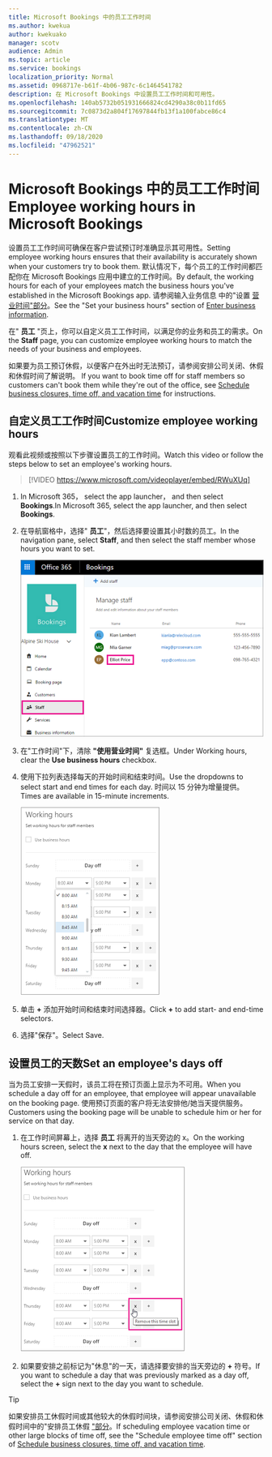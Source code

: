 ```yaml
---
title: Microsoft Bookings 中的员工工作时间
ms.author: kwekua
author: kwekuako
manager: scotv
audience: Admin
ms.topic: article
ms.service: bookings
localization_priority: Normal
ms.assetid: 0968717e-b61f-4b06-987c-6c1464541782
description: 在 Microsoft Bookings 中设置员工工作时间和可用性。
ms.openlocfilehash: 140ab5732b051931666824cd4290a38c0b11fd65
ms.sourcegitcommit: 7c0873d2a804f17697844fb13f1a100fabce86c4
ms.translationtype: MT
ms.contentlocale: zh-CN
ms.lasthandoff: 09/18/2020
ms.locfileid: "47962521"
---
```

# <a name="employee-working-hours-in-microsoft-bookings"></a><span data-ttu-id="41efc-103">Microsoft Bookings 中的员工工作时间</span><span class="sxs-lookup"><span data-stu-id="41efc-103">Employee working hours in Microsoft Bookings</span></span>

<span data-ttu-id="41efc-104">设置员工工作时间可确保在客户尝试预订时准确显示其可用性。</span><span class="sxs-lookup"><span data-stu-id="41efc-104">Setting employee working hours ensures that their availability is accurately shown when your customers try to book them.</span></span> <span data-ttu-id="41efc-105">默认情况下，每个员工的工作时间都匹配你在 Microsoft Bookings 应用中建立的工作时间。</span><span class="sxs-lookup"><span data-stu-id="41efc-105">By default, the working hours for each of your employees match the business hours you've established in the Microsoft Bookings app.</span></span> <span data-ttu-id="41efc-106">请参阅输入业务信息 中的"设置 [营业时间"部分](enter-business-information.md#set-your-business-hours)。</span><span class="sxs-lookup"><span data-stu-id="41efc-106">See the "Set your business hours" section of [Enter business information](enter-business-information.md#set-your-business-hours).</span></span>

<span data-ttu-id="41efc-107">在" **员工** "页上，你可以自定义员工工作时间，以满足你的业务和员工的需求。</span><span class="sxs-lookup"><span data-stu-id="41efc-107">On the **Staff** page, you can customize employee working hours to match the needs of your business and employees.</span></span>

<span data-ttu-id="41efc-108">如果要为员工预订休假，以便客户在外出时无法预订，请参阅安排公司关闭、休假和休假时间了解说明。 [](schedule-closures-time-off-vacation.md)</span><span class="sxs-lookup"><span data-stu-id="41efc-108">If you want to book time off for staff members so customers can't book them while they're out of the office, see [Schedule business closures, time off, and vacation time](schedule-closures-time-off-vacation.md) for instructions.</span></span>

## <a name="customize-employee-working-hours"></a><span data-ttu-id="41efc-109">自定义员工工作时间</span><span class="sxs-lookup"><span data-stu-id="41efc-109">Customize employee working hours</span></span>

<span data-ttu-id="41efc-110">观看此视频或按照以下步骤设置员工的工作时间。</span><span class="sxs-lookup"><span data-stu-id="41efc-110">Watch this video or follow the steps below to set an employee's working hours.</span></span>

> [!VIDEO https://www.microsoft.com/videoplayer/embed/RWuXUq]

1. <span data-ttu-id="41efc-111">In Microsoft 365， select the app launcher， and then select **Bookings**.</span><span class="sxs-lookup"><span data-stu-id="41efc-111">In Microsoft 365, select the app launcher, and then select **Bookings**.</span></span>

1. <span data-ttu-id="41efc-112">在导航窗格中，选择" **员工**"，然后选择要设置其小时数的员工。</span><span class="sxs-lookup"><span data-stu-id="41efc-112">In the navigation pane, select **Staff**, and then select the staff member whose hours you want to set.</span></span>

   ![突出显示名称的 Bookings 员工屏幕的图像](../media/bookings-staff-name-highlight.png)

1. <span data-ttu-id="41efc-114">在"工作时间"下，清除 **"使用营业时间"** 复选框。</span><span class="sxs-lookup"><span data-stu-id="41efc-114">Under Working hours, clear the **Use business hours** checkbox.</span></span>

1. <span data-ttu-id="41efc-115">使用下拉列表选择每天的开始时间和结束时间。</span><span class="sxs-lookup"><span data-stu-id="41efc-115">Use the dropdowns to select start and end times for each day.</span></span> <span data-ttu-id="41efc-116">时间以 15 分钟为增量提供。</span><span class="sxs-lookup"><span data-stu-id="41efc-116">Times are available in 15-minute increments.</span></span>

   ![Bookings 员工工作时间屏幕的图像](../media/bookings-staff-hours.png)

1. <span data-ttu-id="41efc-118">单击 **+** 添加开始时间和结束时间选择器。</span><span class="sxs-lookup"><span data-stu-id="41efc-118">Click **+** to add start- and end-time selectors.</span></span>

1. <span data-ttu-id="41efc-119">选择"保存"。</span><span class="sxs-lookup"><span data-stu-id="41efc-119">Select Save.</span></span>

## <a name="set-an-employees-days-off"></a><span data-ttu-id="41efc-120">设置员工的天数</span><span class="sxs-lookup"><span data-stu-id="41efc-120">Set an employee's days off</span></span>

<span data-ttu-id="41efc-121">当为员工安排一天假时，该员工将在预订页面上显示为不可用。</span><span class="sxs-lookup"><span data-stu-id="41efc-121">When you schedule a day off for an employee, that employee will appear unavailable on the booking page.</span></span> <span data-ttu-id="41efc-122">使用预订页面的客户将无法安排他/她当天提供服务。</span><span class="sxs-lookup"><span data-stu-id="41efc-122">Customers using the booking page will be unable to schedule him or her for service on that day.</span></span>

1. <span data-ttu-id="41efc-123">在工作时间屏幕上，选择 **员工** 将离开的当天旁边的 x。</span><span class="sxs-lookup"><span data-stu-id="41efc-123">On the working hours screen, select the **x** next to the day that the employee will have off.</span></span>

   ![将鼠标悬停在 x 按钮上的 Bookings 员工工作时间屏幕的图像](../media/bookings-staff-time-off.png)

1. <span data-ttu-id="41efc-125">如果要安排之前标记为"休息"的一天，请选择要安排的当天旁边的 **+** 符号。</span><span class="sxs-lookup"><span data-stu-id="41efc-125">If you want to schedule a day that was previously marked as a day off, select the **+** sign next to the day you want to schedule.</span></span>

> [!TIP]
> <span data-ttu-id="41efc-126">如果安排员工休假时间或其他较大的休假时间块，请参阅安排公司关闭、休假和休假时间中的"安排员工休假 ["部分](schedule-closures-time-off-vacation.md#schedule-employee-time-off)。</span><span class="sxs-lookup"><span data-stu-id="41efc-126">If scheduling employee vacation time or other large blocks of time off, see the "Schedule employee time off" section of [Schedule business closures, time off, and vacation time](schedule-closures-time-off-vacation.md#schedule-employee-time-off).</span></span>
